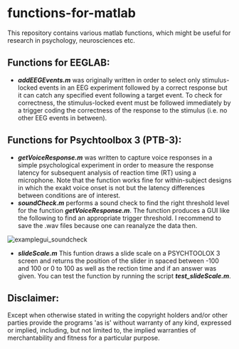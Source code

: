# functions-for-matlab
This repository contains various matlab functions, which might be useful for research in psychology, neurosciences etc.

## Functions for EEGLAB:

* **_addEEGEvents.m_** was originally written in order to select only stimulus-locked events in an EEG experiment followed by a correct response but it can catch any specified event following a target event. To check for correctness, the stimulus-locked event must be followed immediately by a trigger coding the correctness of the response to the stimulus (i.e. no other EEG events in between).

## Functions for Psychtoolbox 3 (PTB-3):

* **_getVoiceResponse.m_** was written to capture voice responses in a simple psychological experiment in order to measure the response latency for subsequent analysis of reaction time (RT) using a microphone. Note that the function works fine for within-subject designs in which the exakt voice onset is not but the latency differences between conditions are of interest. 
* **_soundCheck.m_** performs a sound check to find the right threshold level for the function **_getVoiceResponse.m_**. The function produces a GUI like the following to find an appropriate trigger threshold. I recommend to save the .wav files because one can reanalyze the data then. 

![examplegui_soundcheck](https://cloud.githubusercontent.com/assets/17894303/17837471/21179006-67b4-11e6-8b98-19954f518c1e.png)

* **_slideScale.m_** This funtion draws a slide scale on a PSYCHTOOLOX 3 screen and returns the position of the slider in spaced between -100 and 100 or 0 to 100 as well as the rection time and if an answer was given. You can test the function by running the script **_test_slideScale.m_**.

## Disclaimer: 

Except when otherwise stated in writing the copyright holders and/or other parties provide the programs 'as is' without warranty of any kind, expressed or implied, including, but not limited to, the implied warranties of merchantability and fitness for a particular purpose.
